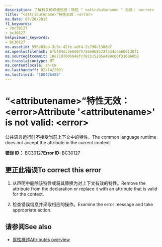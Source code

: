 ```yaml
---
description: 了解有关的详细信息：特性 " <attributename> " 无效： <error>
title: “<attributename>”特性无效：<error>
ms.date: 07/20/2015
f1_keywords:
- vbc30127
- bc30127
helpviewer_keywords:
- BC30127
ms.assetid: 556e03ab-3c9c-42fe-adf4-2c790c1388d7
ms.openlocfilehash: bfbf04dc3e8e0757abe9b8572fa34cae600130f1
ms.sourcegitcommit: 10e719780594efc781b15295e499c66f316068b8
ms.translationtype: MT
ms.contentlocale: zh-CN
ms.lasthandoff: 02/14/2021
ms.locfileid: "100426486"
---
```

# <a name="attribute-attributename-is-not-valid-error"></a><span data-ttu-id="1c704-103">“\<attributename>”特性无效：\<error></span><span class="sxs-lookup"><span data-stu-id="1c704-103">Attribute '\<attributename>' is not valid: \<error></span></span>

<span data-ttu-id="1c704-104">公共语言运行时不接受当前上下文中的特性。</span><span class="sxs-lookup"><span data-stu-id="1c704-104">The common language runtime does not accept the attribute in the current context.</span></span>  
  
 <span data-ttu-id="1c704-105">**错误 ID：** BC30127</span><span class="sxs-lookup"><span data-stu-id="1c704-105">**Error ID:** BC30127</span></span>  
  
## <a name="to-correct-this-error"></a><span data-ttu-id="1c704-106">更正此错误</span><span class="sxs-lookup"><span data-stu-id="1c704-106">To correct this error</span></span>  
  
1. <span data-ttu-id="1c704-107">从声明中删除该特性或将其替换为对上下文有效的特性。</span><span class="sxs-lookup"><span data-stu-id="1c704-107">Remove the attribute from the declaration or replace it with an attribute that is valid for the context.</span></span>  
  
2. <span data-ttu-id="1c704-108">检查错误信息并采取相应的操作。</span><span class="sxs-lookup"><span data-stu-id="1c704-108">Examine the error message and take appropriate action.</span></span>  
  
## <a name="see-also"></a><span data-ttu-id="1c704-109">请参阅</span><span class="sxs-lookup"><span data-stu-id="1c704-109">See also</span></span>

- [<span data-ttu-id="1c704-110">属性概述</span><span class="sxs-lookup"><span data-stu-id="1c704-110">Attributes overview</span></span>](../programming-guide/concepts/attributes/index.md)
